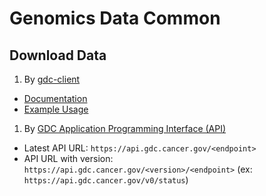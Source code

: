 # Genomics Data Common

## Download Data

1. By [gdc-client](https://github.com/NCI-GDC/gdc-client)
- [Documentation](https://docs.gdc.cancer.gov/Data_Transfer_Tool/Users_Guide/Getting_Started/)
- [Example Usage](https://docs.gdc.cancer.gov/Data_Transfer_Tool/Users_Guide/Data_Download_and_Upload/#downloads)

1. By [GDC Application Programming Interface (API)](https://gdc.cancer.gov/developers/gdc-application-programming-interface-api)
- Latest API URL: `https://api.gdc.cancer.gov/<endpoint>`
- API URL with version: `https://api.gdc.cancer.gov/<version>/<endpoint>` (ex: `https://api.gdc.cancer.gov/v0/status`)